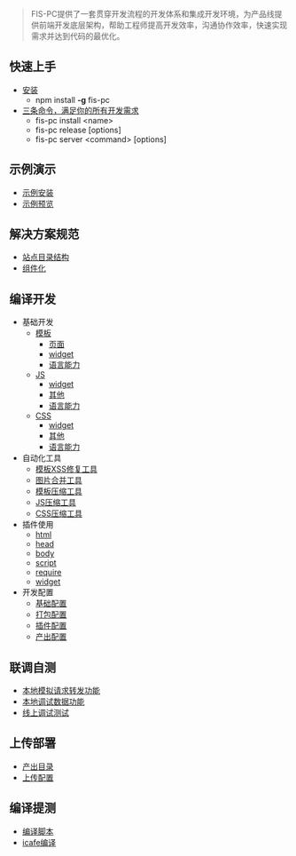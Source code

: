 > FIS-PC提供了一套贯穿开发流程的开发体系和集成开发环境，为产品线提供前端开发底层架构，帮助工程师提高开发效率，沟通协作效率，快速实现需求并达到代码的最优化。

## 快速上手

* [安装](https://github.com/fis-dev/fis-pc/wiki/快速上手#)
    * npm install **-g** fis-pc
* [三条命令，满足你的所有开发需求](https://github.com/fis-dev/fis-pc/wiki/%E5%BF%AB%E9%80%9F%E4%B8%8A%E6%89%8B#%E4%B8%89%E6%9D%A1%E5%91%BD%E4%BB%A4%E6%BB%A1%E8%B6%B3%E4%BD%A0%E7%9A%84%E6%89%80%E6%9C%89%E9%9C%80%E6%B1%82)
    * fis-pc install &lt;name&gt;
    * fis-pc release &#91;options&#93;
    * fis-pc server &lt;command&gt; &#91;options&#93;

## 示例演示

* [示例安装](https://github.com/fis-dev/fis-pc/wiki/%E7%A4%BA%E4%BE%8B#%E7%A4%BA%E4%BE%8B%E5%AE%89%E8%A3%85)
* [示例预览](https://github.com/fis-dev/fis-pc/wiki/%E7%A4%BA%E4%BE%8B#%E7%A4%BA%E4%BE%8B%E9%A2%84%E8%A7%88)

## 解决方案规范

* [站点目录结构](https://github.com/fis-dev/fis-pc/wiki/%E8%A7%A3%E5%86%B3%E6%96%B9%E6%A1%88%E8%A7%84%E8%8C%83#)
* [组件化](https://github.com/fis-dev/fis-pc/wiki/%E8%A7%A3%E5%86%B3%E6%96%B9%E6%A1%88%E8%A7%84%E8%8C%83#-1)

## 编译开发

* 基础开发
    * [模板](https://github.com/fis-dev/fis-pc/wiki/模板)
        * [页面](https://github.com/fis-dev/fis-pc/wiki/%E6%A8%A1%E6%9D%BF#%E9%A1%B5%E9%9D%A2)
        * [widget](https://github.com/fis-dev/fis-pc/wiki/%E6%A8%A1%E6%9D%BF#widget)
        * [语言能力](https://github.com/fis-dev/fis-pc/wiki/%E6%A8%A1%E6%9D%BF#widget)
    * [JS](https://github.com/fis-dev/fis-pc/wiki/js)
        * [widget](https://github.com/fis-dev/fis-pc/wiki/js#widget)
        * [其他](https://github.com/fis-dev/fis-pc/wiki/js#%E5%85%B6%E4%BB%96)
        * [语言能力](https://github.com/fis-dev/fis-pc/wiki/js#%E8%AF%AD%E8%A8%80%E8%83%BD%E5%8A%9B)
    * [CSS](https://github.com/fis-dev/fis-pc/wiki/css)
        * [widget](https://github.com/fis-dev/fis-pc/wiki/css#widget)
        * [其他](https://github.com/fis-dev/fis-pc/wiki/css#%E5%85%B6%E4%BB%96)
        * [语言能力](https://github.com/fis-dev/fis-pc/wiki/css#%E8%AF%AD%E8%A8%80%E8%83%BD%E5%8A%9B)
* 自动化工具
    * [模板XSS修复工具](https://github.com/fis-dev/fis-pc/wiki/%E8%87%AA%E5%8A%A8%E5%8C%96%E5%B7%A5%E5%85%B7#xss)
    * [图片合并工具](https://github.com/fis-dev/fis-pc/wiki/%E8%87%AA%E5%8A%A8%E5%8C%96%E5%B7%A5%E5%85%B7#%E5%9B%BE%E7%89%87%E5%90%88%E5%B9%B6%E5%B7%A5%E5%85%B7)
    * [模板压缩工具](https://github.com/fis-dev/fis-pc/wiki/%E8%87%AA%E5%8A%A8%E5%8C%96%E5%B7%A5%E5%85%B7#%E6%A8%A1%E6%9D%BF%E5%8E%8B%E7%BC%A9%E5%B7%A5%E5%85%B7)
    * [JS压缩工具](https://github.com/fis-dev/fis-pc/wiki/%E8%87%AA%E5%8A%A8%E5%8C%96%E5%B7%A5%E5%85%B7#js%E5%8E%8B%E7%BC%A9%E5%B7%A5%E5%85%B7)
    * [CSS压缩工具](https://github.com/fis-dev/fis-pc/wiki/%E8%87%AA%E5%8A%A8%E5%8C%96%E5%B7%A5%E5%85%B7#css%E5%8E%8B%E7%BC%A9%E5%B7%A5%E5%85%B7)
* 插件使用
    * [html](https://github.com/fis-dev/fis-pc/wiki/%E6%8F%92%E4%BB%B6%E4%BD%BF%E7%94%A8#html)
    * [head](https://github.com/fis-dev/fis-pc/wiki/%E6%8F%92%E4%BB%B6%E4%BD%BF%E7%94%A8#head)
    * [body](https://github.com/fis-dev/fis-pc/wiki/%E6%8F%92%E4%BB%B6%E4%BD%BF%E7%94%A8#body)
    * [script](https://github.com/fis-dev/fis-pc/wiki/%E6%8F%92%E4%BB%B6%E4%BD%BF%E7%94%A8#script)
    * [require](https://github.com/fis-dev/fis-pc/wiki/%E6%8F%92%E4%BB%B6%E4%BD%BF%E7%94%A8#require)
    * [widget](https://github.com/fis-dev/fis-pc/wiki/%E6%8F%92%E4%BB%B6%E4%BD%BF%E7%94%A8#widget)
* 开发配置
    * [基础配置](https://github.com/fis-dev/fis-pc/wiki/%E5%9F%BA%E7%A1%80%E9%85%8D%E7%BD%AE)
    * [打包配置](https://github.com/fis-dev/fis-pc/wiki/%E6%89%93%E5%8C%85%E9%85%8D%E7%BD%AE)
    * [插件配置](https://github.com/fis-dev/fis-pc/wiki/%E6%8F%92%E4%BB%B6%E9%85%8D%E7%BD%AE)
    * [产出配置](https://github.com/fis-dev/fis-pc/wiki/%E4%BA%A7%E5%87%BA%E9%85%8D%E7%BD%AE)

## 联调自测

* [本地模拟请求转发功能](https://github.com/fis-dev/fis-pc/wiki/%E6%9C%AC%E5%9C%B0%E6%A8%A1%E6%8B%9F%E8%AF%B7%E6%B1%82%E8%BD%AC%E5%8F%91%E5%8A%9F%E8%83%BD)
* [本地调试数据功能](https://github.com/fis-dev/fis-pc/wiki/%E6%9C%AC%E5%9C%B0%E8%B0%83%E8%AF%95%E6%95%B0%E6%8D%AE%E5%8A%9F%E8%83%BD)
* [线上调试测试](https://github.com/fis-dev/fis-pc/wiki/%E7%BA%BF%E4%B8%8A%E8%B0%83%E8%AF%95%E6%B5%8B%E8%AF%95)

## 上传部署

* [产出目录](https://github.com/fis-dev/fis-pc/wiki/%E4%B8%8A%E4%BC%A0%E9%83%A8%E7%BD%B2#%E4%BA%A7%E5%87%BA%E7%9B%AE%E5%BD%95)
* [上传配置](https://github.com/fis-dev/fis-pc/wiki/%E4%B8%8A%E4%BC%A0%E9%83%A8%E7%BD%B2#%E4%B8%8A%E4%BC%A0%E9%85%8D%E7%BD%AE)

## 编译提测

* [编译脚本](https://github.com/fis-dev/fis-pc/wiki/%E7%BC%96%E8%AF%91%E6%8F%90%E6%B5%8B#%E7%BC%96%E8%AF%91%E8%84%9A%E6%9C%AC)
* [icafe编译](https://github.com/fis-dev/fis-pc/wiki/%E7%BC%96%E8%AF%91%E6%8F%90%E6%B5%8B#icafe%E7%BC%96%E8%AF%91)
